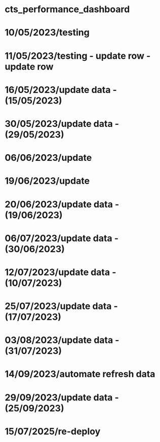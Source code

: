 # cts_performance_dashboard
# 10/05/2023/testing
# 11/05/2023/testing - update row - update row
# 16/05/2023/update data - (15/05/2023)
# 30/05/2023/update data - (29/05/2023)
# 06/06/2023/update 
# 19/06/2023/update
# 20/06/2023/update data - (19/06/2023)
# 06/07/2023/update data - (30/06/2023)
# 12/07/2023/update data - (10/07/2023)
# 25/07/2023/update data - (17/07/2023)
# 03/08/2023/update data - (31/07/2023)
# 14/09/2023/automate refresh data
# 29/09/2023/update data - (25/09/2023)
# 15/07/2025/re-deploy 

